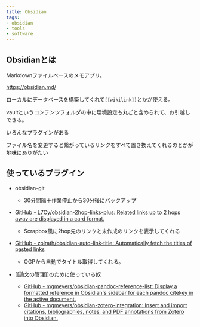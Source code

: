 ```yaml
---
title: Obsidian
tags:
- obsidian
- tools
- software
---
```


## Obsidianとは

Markdownファイルベースのメモアプリ。

https://obsidian.md/

ローカルにデータベースを構築してくれて`[[wikilink]]`とかが使える。

vaultというコンテンツフォルダの中に環境設定も丸ごと含められて、お引越しできる。

いろんなプラグインがある

ファイル名を変更すると繋がっているリンクをすべて置き換えてくれるのとかが地味にありがたい

## 使っているプラグイン

- obsidian-git
	- 30分間隔＋作業停止から30分後にバックアップ
- [GitHub - L7Cy/obsidian-2hop-links-plus: Related links up to 2 hops away are displayed in a card format.](https://github.com/L7Cy/obsidian-2hop-links-plus)
	- Scrapbox風に2hop先のリンクと未作成のリンクを表示してくれる
- [GitHub - zolrath/obsidian-auto-link-title: Automatically fetch the titles of pasted links](https://github.com/zolrath/obsidian-auto-link-title)
	- OGPから自動でタイトル取得してくれる。


- [[論文の管理]]のために使っている奴
	- [GitHub - mgmeyers/obsidian-pandoc-reference-list: Display a formatted reference in Obsidian's sidebar for each pandoc citekey in the active document.](https://github.com/mgmeyers/obsidian-pandoc-reference-list)
	- [GitHub - mgmeyers/obsidian-zotero-integration: Insert and import citations, bibliographies, notes, and PDF annotations from Zotero into Obsidian.](https://github.com/mgmeyers/obsidian-zotero-integration)

